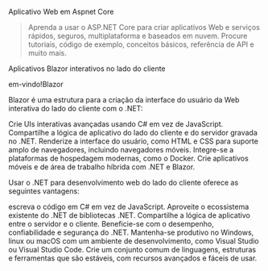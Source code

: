 Aplicativo Web em Aspnet Core

>Aprenda a usar o ASP.NET Core para criar aplicativos Web e serviços rápidos, seguros, multiplataforma e baseados em nuvem. Procure tutoriais, código de exemplo, conceitos básicos, referência de API e muito mais.

Aplicativos Blazor interativos no lado do cliente

em-vindo!Blazor

Blazor é uma estrutura para a criação da interface do usuário da Web interativa do lado do cliente com o .NET:

Crie UIs interativas avançadas usando C# em vez de JavaScript.
Compartilhe a lógica de aplicativo do lado do cliente e do servidor gravada no .NET.
Renderize a interface do usuário, como HTML e CSS para suporte amplo de navegadores, incluindo navegadores móveis.
Integre-se a plataformas de hospedagem modernas, como o Docker.
Crie aplicativos móveis e de área de trabalho híbrida com .NET e Blazor.


Usar o .NET para desenvolvimento web do lado do cliente oferece as seguintes vantagens:

escreva o código em C# em vez de JavaScript.
Aproveite o ecossistema existente do .NET de bibliotecas .NET.
Compartilhe a lógica de aplicativo entre o servidor e o cliente.
Beneficie-se com o desempenho, confiabilidade e segurança do .NET.
Mantenha-se produtivo no Windows, linux ou macOS com um ambiente de desenvolvimento, como Visual Studio ou Visual Studio Code.
Crie um conjunto comum de linguagens, estruturas e ferramentas que são estáveis, com recursos avançados e fáceis de usar.